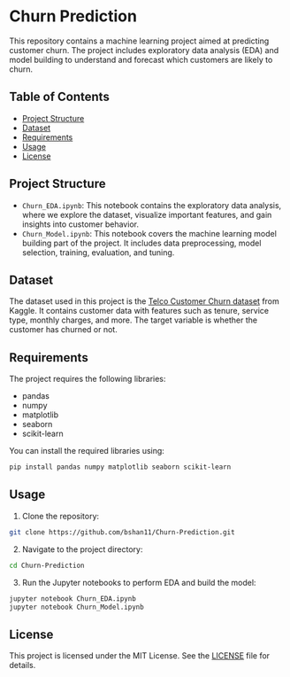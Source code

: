 # Churn Prediction

This repository contains a machine learning project aimed at predicting customer churn. The project includes exploratory data analysis (EDA) and model building to understand and forecast which customers are likely to churn.

## Table of Contents

- [Project Structure](#project-structure)
- [Dataset](#dataset)
- [Requirements](#requirements)
- [Usage](#usage)
- [License](#license)
  
## Project Structure

- `Churn_EDA.ipynb`: This notebook contains the exploratory data analysis, where we explore the dataset, visualize important features, and gain insights into customer behavior.
- `Churn_Model.ipynb`: This notebook covers the machine learning model building part of the project. It includes data preprocessing, model selection, training, evaluation, and tuning.

## Dataset

The dataset used in this project is the [Telco Customer Churn dataset](https://www.kaggle.com/datasets/blastchar/telco-customer-churn/data) from Kaggle. It contains customer data with features such as tenure, service type, monthly charges, and more. The target variable is whether the customer has churned or not.

## Requirements

The project requires the following libraries:
- pandas
- numpy
- matplotlib
- seaborn
- scikit-learn

You can install the required libraries using:
```bash
pip install pandas numpy matplotlib seaborn scikit-learn
```

## Usage

1. Clone the repository:
```bash
git clone https://github.com/bshan11/Churn-Prediction.git
```

2. Navigate to the project directory:
```bash
cd Churn-Prediction
```

3. Run the Jupyter notebooks to perform EDA and build the model:
```bash
jupyter notebook Churn_EDA.ipynb
jupyter notebook Churn_Model.ipynb
```

## License

This project is licensed under the MIT License. See the [LICENSE](LICENSE) file for details.
